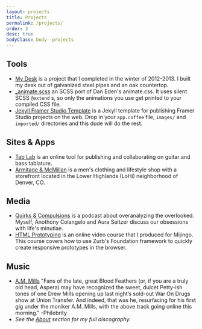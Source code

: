 ```yaml
---
layout: projects
title: Projects
permalink: /projects/
order: 3
desc: true
bodyClass: body--projects
---
```


<div class="layout--four-col panel">
<div class="outer--wide">
<div class="layout__col" markdown="1"><h2><i class="icon icon-tools"></i> Tools</h2>

* [My Desk](/2013/01/14/building-my-desk-part-one-the-frame/) is a project that I completed in the winter of 2012-2013. I built my desk out of galvanized steel pipes and an oak countertop.
* [_animate.scss](https://github.com/pmarsceill/_animate.scss) an SCSS port of Dan Eden's animate.css. It uses silent SCSS `@extend` s, so only the animations you use get printed to your compiled CSS file.
* [Jekyll Framer Studio Template](https://github.com/pmarsceill/Jekyll-Framer-Template) is a Jekyll template for publishing Framer Studio projects on the web. Drop in your `app.coffee` file, `images/` and `imported/` directories and this dude will do the rest.
    
</div><div class="layout__col" markdown="1"><h2><i class="icon-webapps icon"></i> Sites & Apps</h2>

* [Tab Lab](http://tablab.io) is an online tool for publishing and collaborating on guitar and bass tablature.
* [Armitage &amp; McMillan](http://armitageandmcmillan.com) is a men's clothing and lifestyle shop with a storefront located in the Lower Highlands (LoHi) neighborhood of Denver, CO.
    
</div><div class="layout__col" markdown="1"><h2><i class="icon-podcasts icon"></i> Media</h2>

* [Quirks &amp; Compulsions](http://quirksandcompulsions.com) is a podcast about overanalyzing the overlooked. Myself, Anothony Colangelo and Aura Seltzer discuss our obsessions with life's minutiae.
* [HTML Prototyping](http://https://mijingo.com/products/screencasts/html-prototyping/) is an online video course that I produced for Mijingo. This course covers how to use Zurb's Foundation framework to quickly create responsive prototypes in the browser.
    
</div><div class="layout__col" markdown="1"><h2><i class="icon-music icon"></i> Music</h2>

* [A.M. Mills](https://www.facebook.com/pages/AM-Mills/1407256366204937) "Fans of the late, great Blood Feathers (or, if you are a truly old head, Aspera) may have recognized the sweet, dulcet Petty-ish tones of one Drew Mills opening up last night’s sold-out War On Drugs show at Union Transfer. And indeed, that was he, resurfacing for his first gig under the moniker A.M. Mills, with the above track going online this morning." -Philebrity
* _See the [About](/about/) section for my full discography._

</div></div></div>









